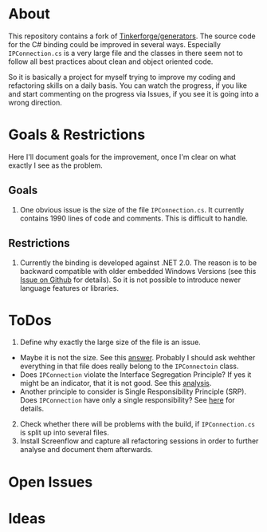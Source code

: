 # About

This repository contains a fork of [Tinkerforge/generators](https://github.com/Tinkerforge/generators). The source code for the C# binding could be improved in several ways. Especially `IPConnection.cs` is a very large file and the classes in there seem not to follow all best practices about clean and object oriented code.

So it is basically a project for myself trying to improve my coding and refactoring skills on a daily basis. You can watch the progress, if you like and start commenting on the progress via Issues, if you see it is going into a wrong direction.

# Goals & Restrictions

Here I'll document goals for the improvement, once I'm clear on what exactly I see as the problem.

## Goals

1.	One obvious issue is the size of the file `IPConnection.cs`. It currently contains 1990 lines of code and comments. This is difficult to handle.

## Restrictions

1.	Currently the binding is developed against .NET 2.0. The reason is to be backward compatible with older embedded Windows Versions (see this [Issue on Github](https://github.com/Tinkerforge/generators/issues/42) for details). So it is not possible to introduce newer language features or libraries.

# ToDos

1.	Define why exactly the large size of the file is an issue.
 -	Maybe it is not the size. See this [answer](http://programmers.stackexchange.com/a/177102). Probably I should ask wehther everything in that file does really belong to the `IPConnectoin` class.
 -	Does `IPConnection` violate the Interface Segregation Principle? If yes it might be an indicator, that it is not good. See this [analysis](http://fagblogg.mesan.no/how-bad-is-smelly-code/).
 -	Another principle to consider is Single Responsibility Principle (SRP). Does `IPConnection` have only a single responsibility? See [here](http://blog.millermedeiros.com/keep-your-modules-and-functions-small/) for details.
2.	Check whether there will be problems with the build, if `IPConnection.cs` is split up into several files.
3.	Install Screenflow and capture all refactoring sessions in order to further analyse and document them afterwards.

# Open Issues

# Ideas
